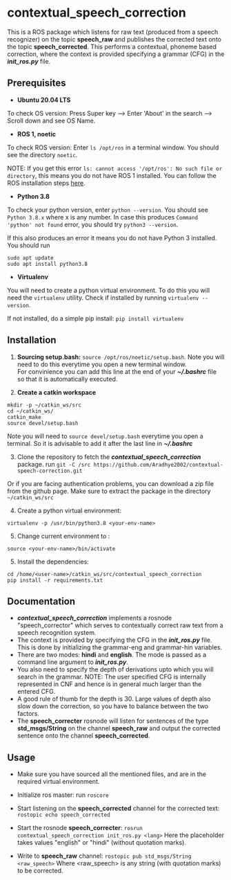 
# contextual_speech_correction

This is a ROS package which listens for raw text (produced from a speech recognizer) on the topic **speech_raw** and publishes the corrected text onto the topic **speech_corrected**. This performs a contextual, phoneme based correction, where the context is provided specifying a grammar (CFG) in the ***init_ros.py*** file.


## Prerequisites

- **Ubuntu 20.04 LTS**

To check OS version: Press Super key ⟶ Enter 'About' in the search ⟶ Scroll down and see OS Name.
- **ROS 1, noetic**

To check ROS version: Enter `ls /opt/ros` in a terminal window. You should see the directory `noetic`.

NOTE: If you get this error `ls: cannot access '/opt/ros': No such file or directory`, this means you do not have ROS 1 installed. You can follow the ROS installation steps [here](http://wiki.ros.org/noetic/Installation/Ubuntu).

- **Python 3.8**

To check your python version, enter `python --version`. You should see `Python 3.8.x` where x is any number.
In case this produces `Command 'python' not found` error, you should try `python3 --version`.

If this also produces an error it means you do not have Python 3 installed. You should run 
```
sudo apt update
sudo apt install python3.8
```

-  **Virtualenv**

You will need to create a python virtual environment. To do this you will need the `virtualenv` utility. Check if installed by running `virtualenv --version`. 

If not installed, do a simple pip install:
```pip install virtualenv```

## Installation

1. **Sourcing setup.bash:** `source /opt/ros/noetic/setup.bash`. Note you will need to do this everytime you open a new terminal window.   
For convinience you can add this line at the end of your ***~/.bashrc*** file so that it is automatically executed.
 
2. **Create a catkin workspace**
```
mkdir -p ~/catkin_ws/src
cd ~/catkin_ws/
catkin_make
source devel/setup.bash
```
Note you will need to `source devel/setup.bash` everytime you open a terminal. So it is advisable to add it after the last line in ***~/.bashrc*** 

3. Clone the repository to fetch the ***contextual_speech_correction*** package. run
`git -C /src https://github.com/Aradhye2002/contextual-speech-correction.git`

Or if you are facing authentication problems, you can download a zip file from the github page. Make sure to extract the package in the directory `~/catkin_ws/src`

4. Create a python virtual environment:

```virtualenv -p /usr/bin/python3.8 <your-env-name>```

5. Change current environment to <you-env-name>:

```source <your-env-name>/bin/activate```

5. Install the dependencies:
```
cd /home/<user-name>/catkin_ws/src/contextual_speech_correction
pip install -r requirements.txt
```

## Documentation

- ***contextual_speech_correction*** implements a rosnode "speech_corrector" which serves to contextually correct raw text from a speech recognition system.
- The context is provided by specifying the CFG in the ***init_ros.py*** file. This is done by initializing the grammar-eng and grammar-hin variables.
- There are two modes: **hindi** and **english**. The mode is passed as a command line argument to ***init_ros.py***.
- You also need to specify the depth of derivations upto which you will search in the grammar. NOTE: The user specified CFG is internally represented in CNF and hence is in general much larger than the entered CFG. 
- A good rule of thumb for the depth is 30. Large values of depth also slow down the correction, so you have to balance between the two factors.
- The **speech_correcter** rosnode will listen for sentences of the type **std_msgs/String** on the channel **speech_raw** and output the corrected sentence onto the channel **speech_corrected**.

## Usage

- Make sure you have sourced all the mentioned files, and are in the required virtual environment.
- Initialize ros master: run 
    `roscore`

- Start listening on the **speech_corrected** channel for the corrected text: ```rostopic echo speech_corrected```
- Start the rosnode **speech_correcter**: ```rosrun contextual_speech_correction init_ros.py <lang>```
    Here the <lang> placeholder takes values "english" or "hindi" (without quotation marks).
- Write to **speech_raw** channel: ```rostopic pub std_msgs/String <raw_speech>```
    Where <raw_speech> is any string (with quotation marks) to be corrected.